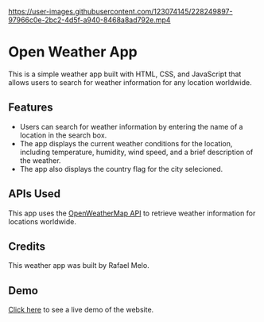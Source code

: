 



https://user-images.githubusercontent.com/123074145/228249897-97966c0e-2bc2-4d5f-a940-8468a8ad792e.mp4



<!DOCTYPE html>
<html lang="en">
<head>
	<meta charset="UTF-8">
	<meta name="viewport" content="width=device-width, initial-scale=1.0">
	
</head>
<body>
	<h1>Open Weather App</h1>
<p>This is a simple weather app built with HTML, CSS, and JavaScript that allows users to search for weather information for any location worldwide.</p>

<h2>Features</h2>
<ul>
	<li>Users can search for weather information by entering the name of a location in the search box.</li>
	<li>The app displays the current weather conditions for the location, including temperature, humidity, wind speed, and a brief description of the weather.</li>
	<li>The app also displays the country flag for the city selecioned.</li>
</ul>


<h2>APIs Used</h2>
<p>This app uses the <a href="https://openweathermap.org/api">OpenWeatherMap API</a> to retrieve weather information for locations worldwide.</p>

<h2>Credits</h2>
<p>This weather app was built by Rafael Melo.</p>

<h2 id="demo">Demo</h2>
<p><a href="https://openweather-rho.vercel.app/">Click here</a> to see a live demo of the website.</p>

</body>
</html>
